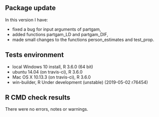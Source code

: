 ## Package update

In this version I have:

* fixed a bug  for input arguments of partgam,
* added functions partgam_LD and partgam_DIF,
* made small changes to the functions person_estimates and test_prop. 


## Tests environment 

* local Windows 10 install, R 3.6.0 (64 bit)
* ubuntu 14.04 (on travis-ci), R 3.6.0
* Mac OS X 10.13.3 (on travis-ci), R 3.6.0
* win-builder, R Under development (unstable) (2019-05-02 r76454)


## R CMD check results
There were no errors, notes or warnings.



